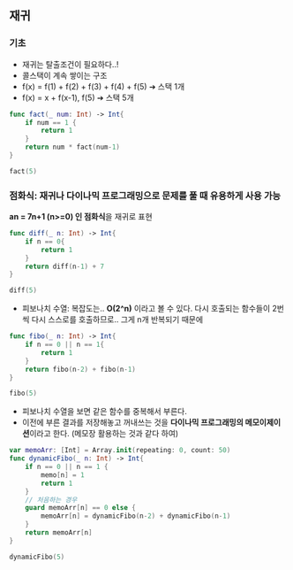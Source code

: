 ## 재귀
### 기초

- 재귀는 탈출조건이 필요하다..!
- 콜스택이 계속 쌓이는 구조
- f(x) = f(1) + f(2) + f(3) + f(4) + f(5)  ➔  스택 1개
- f(x) = x + f(x-1), f(5) ➔ 스택 5개

```swift
func fact(_ num: Int) -> Int{
    if num == 1 {
        return 1
    }
    return num * fact(num-1)
}

fact(5)
```

### 점화식: 재귀나 다이나믹 프로그래밍으로 문제를 풀 때 유용하게 사용 가능

**an = 7n+1 (n>=0) 인 점화식**을 재귀로 표현

```swift
func diff(_ n: Int) -> Int{
    if n == 0{
        return 1
    }
    return diff(n-1) + 7
}

diff(5)
```

- 피보나치 수열: 복잡도는.. **O(2^n)** 이라고 볼 수 있다. 다시 호출되는 함수들이 2번씩 다시 스스로를 호출하므로.. 그게 n개 반복되기 때문에

```swift
func fibo(_ n: Int) -> Int{
    if n == 0 || n == 1{
        return 1
    }
    return fibo(n-2) + fibo(n-1)
}

fibo(5)
```

- 피보나치 수열을 보면 같은 함수를 중복해서 부른다.
- 이전에 부른 결과를 저장해놓고 꺼내쓰는 것을 **다이나믹 프로그래밍의 메모이제이션**이라고 한다. (메모장 활용하는 것과 같다 하여)

```swift
var memoArr: [Int] = Array.init(repeating: 0, count: 50)
func dynamicFibo(_ n: Int) -> Int{
    if n == 0 || n == 1 {
        memo[n] = 1
        return 1
    }
    // 처음하는 경우
    guard memoArr[n] == 0 else {
        memoArr[n] = dynamicFibo(n-2) + dynamicFibo(n-1)
    }
    return memoArr[n]
}

dynamicFibo(5)
```
